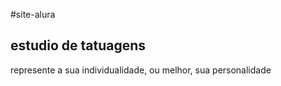 #site-alura

## estudio de tatuagens 
represente a sua individualidade, ou melhor, sua personalidade 
